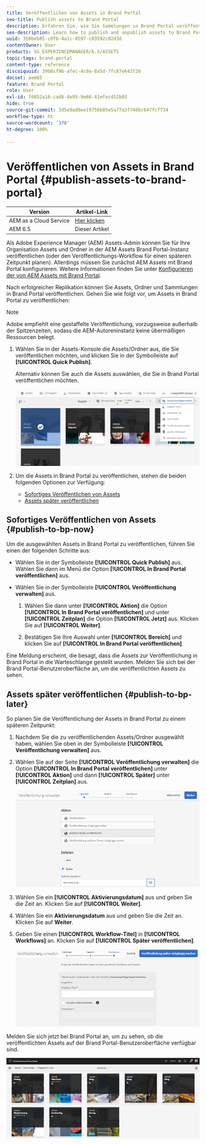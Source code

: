 ```yaml
---
title: Veröffentlichen von Assets in Brand Portal
seo-title: Publish assets to Brand Portal
description: Erfahren Sie, wie Sie Sammlungen in Brand Portal veröffentlichen und Veröffentlichungen rückgängig machen können.
seo-description: Learn how to publish and unpublish assets to Brand Portal.
uuid: 350beb85-c0fb-4a1c-8597-c03592c02d3d
contentOwner: User
products: SG_EXPERIENCEMANAGER/6.5/ASSETS
topic-tags: brand-portal
content-type: reference
discoiquuid: 39b8cf9b-afec-4c9a-8a5d-7fc87e643f26
docset: aem65
feature: Brand Portal
role: User
exl-id: 76652a16-cad6-4e95-9e66-41efec452b03
hide: true
source-git-commit: 3d5e9ad8ee19756b05e5a77a3f748bc647fcf734
workflow-type: ht
source-wordcount: '378'
ht-degree: 100%

---
```


# Veröffentlichen von Assets in Brand Portal {#publish-assets-to-brand-portal}

| Version | Artikel-Link |
| -------- | ---------------------------- |
| AEM as a Cloud Service | [Hier klicken](https://experienceleague.adobe.com/docs/experience-manager-cloud-service/content/assets/brand-portal/publish-to-brand-portal.html?lang=de) |
| AEM 6.5 | Dieser Artikel |

Als Adobe Experience Manager (AEM) Assets-Admin können Sie für Ihre Organisation Assets und Ordner in der AEM Assets Brand Portal-Instanz veröffentlichen (oder den Veröffentlichungs-Workflow für einen späteren Zeitpunkt planen). Allerdings müssen Sie zunächst AEM Assets mit Brand Portal konfigurieren. Weitere Informationen finden Sie unter [Konfigurieren der von AEM Assets mit Brand Portal](/help/assets/configure-aem-assets-with-brand-portal.md).

Nach erfolgreicher Replikation können Sie Assets, Ordner und Sammlungen in Brand Portal veröffentlichen. Gehen Sie wie folgt vor, um Assets in Brand Portal zu veröffentlichen:

>[!NOTE]
>
>Adobe empfiehlt eine gestaffelte Veröffentlichung, vorzugsweise außerhalb der Spitzenzeiten, sodass die AEM-Autoreninstanz keine übermäßigen Ressourcen belegt.

1. Wählen Sie in der Assets-Konsole die Assets/Ordner aus, die Sie veröffentlichen möchten, und klicken Sie in der Symbolleiste auf **[!UICONTROL Quick Publish]**.

   Alternativ können Sie auch die Assets auswählen, die Sie in Brand Portal veröffentlichen möchten.

   ![publish2bp-2](assets/publish2bp.png)

1. Um die Assets in Brand Portal zu veröffentlichen, stehen die beiden folgenden Optionen zur Verfügung:
   * [Sofortiges Veröffentlichen von Assets](#publish-to-bp-now)
   * [Assets später veröffentlichen](#publish-to-bp-now)

## Sofortiges Veröffentlichen von Assets {#publish-to-bp-now}

Um die ausgewählten Assets in Brand Portal zu veröffentlichen, führen Sie einen der folgenden Schritte aus:

* Wählen Sie in der Symbolleiste **[!UICONTROL Quick Publish]** aus. Wählen Sie dann im Menü die Option **[!UICONTROL In Brand Portal veröffentlichen]** aus.

* Wählen Sie in der Symbolleiste **[!UICONTROL Veröffentlichung verwalten]** aus.

   1. Wählen Sie dann unter **[!UICONTROL Aktion]** die Option **[!UICONTROL In Brand Portal veröffentlichen]** und unter **[!UICONTROL Zeitplan]** die Option **[!UICONTROL Jetzt]** aus. Klicken Sie auf **[!UICONTROL Weiter]**.

   2. Bestätigen Sie Ihre Auswahl unter **[!UICONTROL Bereich]** und klicken Sie auf **[!UICONTROL In Brand Portal veröffentlichen]**.

Eine Meldung erscheint, die besagt, dass die Assets zur Veröffentlichung in Brand Portal in die Warteschlange gestellt wurden. Melden Sie sich bei der Brand Portal-Benutzeroberfläche an, um die veröffentlichten Assets zu sehen.

## Assets später veröffentlichen {#publish-to-bp-later}

So planen Sie die Veröffentlichung der Assets in Brand Portal zu einem späteren Zeitpunkt:

1. Nachdem Sie die zu veröffentlichenden Assets/Ordner ausgewählt haben, wählen Sie oben in der Symbolleiste **[!UICONTROL Veröffentlichung verwalten]** aus.

1. Wählen Sie auf der Seite **[!UICONTROL Veröffentlichung verwalten]** die Option **[!UICONTROL In Brand Portal veröffentlichen]** unter **[!UICONTROL Aktion]** und dann **[!UICONTROL Später]** unter **[!UICONTROL Zeitplan]** aus.

   ![publishlaterbp-1](assets/publishlaterbp-1.png)

1. Wählen Sie ein **[!UICONTROL Aktivierungsdatum]** aus und geben Sie die Zeit an. Klicken Sie auf **[!UICONTROL Weiter]**.

1. Wählen Sie ein **Aktivierungsdatum** aus und geben Sie die Zeit an. Klicken Sie auf **Weiter**.

1. Geben Sie einen **[!UICONTROL Workflow-Titel]** in **[!UICONTROL Workflows]** an. Klicken Sie auf **[!UICONTROL Später veröffentlichen]**.

   ![publishworkflow](assets/publishworkflow.png)

Melden Sie sich jetzt bei Brand Portal an, um zu sehen, ob die veröffentlichten Assets auf der Brand Portal-Benutzeroberfläche verfügbar sind.

![bp_landingpage](assets/bp_landingpage.png)
